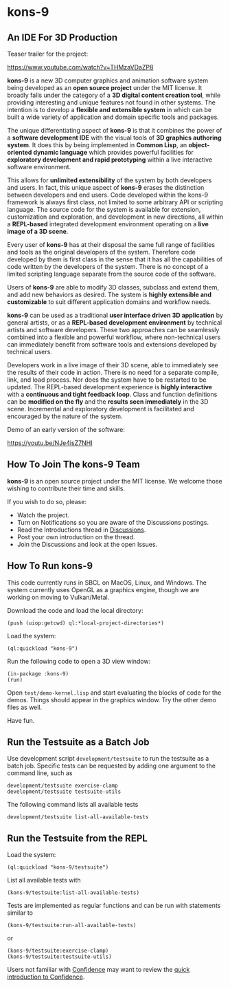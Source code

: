 # kons-9

## An IDE For 3D Production

Teaser trailer for the project:

https://www.youtube.com/watch?v=THMzaVDaZP8

**kons-9** is a new 3D computer graphics and animation software system being developed as an **open source project** under the MIT license. It broadly falls under the category of a **3D digital content creation tool**, while providing interesting and unique features not found in other systems. The intention is to develop a **flexible and extensible system** in which can be built a wide variety of application and domain specific tools and packages.

The unique differentiating aspect of **kons-9** is that it combines the power of a **software development IDE** with the visual tools of **3D graphics authoring system**. It does this by being implemented in **Common Lisp**, an **object-oriented dynamic language** which provides powerful facilities for **exploratory development and rapid prototyping** within a live interactive software environment.

This allows for **unlimited extensibility** of the system by both developers and users. In fact, this unique aspect of **kons-9** erases the distinction between developers and end users. Code developed within the kons-9 framework is always first class, not limited to some arbitrary API or scripting language. The source code for the system is available for extension, customization and exploration, and development in new directions, all within a **REPL-based** integrated development environment operating on a **live image of a 3D scene**.

Every user of **kons-9** has at their disposal the same full range of facilities and tools as the original developers of the system. Therefore code developed by them is first class in the sense that it has all the capabilities of code written by the developers of the system. There is no concept of a limited scripting language separate from the source code of the software.

Users of **kons-9** are able to modify 3D classes, subclass and extend them, and add new behaviors as desired. The system is **highly extensible and customizable** to suit different application domains and workflow needs.

**kons-9** can be used as a traditional **user interface driven 3D application** by general artists, or as a **REPL-based development environment** by technical artists and software developers. These two approaches can be seamlessly combined into a flexible and powerful workflow, where non-technical users can immediately benefit from software tools and extensions developed by technical users.

Developers work in a live image of their 3D scene, able to immediately see the results of their code in action. There is no need for a separate compile, link, and load process. Nor does the system have to be restarted to be updated. The REPL-based development experience is **highly interactive** with a **continuous and tight feedback loop**. Class and function definitions can be **modified on the fly** and the **results seen immediately** in the 3D scene. Incremental and exploratory development is facilitated and encouraged by the nature of the system.



Demo of an early version of the software:

https://youtu.be/NJe4isZ7NHI

## How To Join The kons-9 Team

**kons-9** is an open source project under the MIT license. We welcome those wishing to contribute their time and skills.

If you wish to do so, please:

- Watch the project.
- Turn on Notifications so you are aware of the Discussions postings.
- Read the Introductions thread in [Discussions](https://github.com/kaveh808/kons-9/discussions).
- Post your own introduction on the thread.
- Join the Discussions and look at the open Issues.

## How To Run kons-9

This code currently runs in SBCL on MacOS, Linux, and Windows. The system currently uses OpenGL as a graphics engine, though we are working on moving to Vulkan/Metal.

Download the code and load the local directory:

    (push (uiop:getcwd) ql:*local-project-directories*)

Load the system:

    (ql:quickload "kons-9")

Run the following code to open a 3D view window:

    (in-package :kons-9)
    (run)

Open `test/demo-kernel.lisp` and start evaluating the blocks of code for the demos. Things should appear in the graphics window. Try the other demo files as well.

Have fun.

## Run the Testsuite as a Batch Job

Use development script `development/testsuite` to run the testsuite as
a batch job. Specific tests can be requested by adding one argument to
the command line, such as

    development/testsuite exercise-clamp
    development/testsuite testsuite-utils

The following command lists all available tests

    development/testsuite list-all-available-tests

## Run the Testsuite from the REPL

Load the system:

    (ql:quickload "kons-9/testsuite")

List all available tests with

    (kons-9/testsuite:list-all-available-tests)

Tests are implemented as regular functions and can be run with
statements similar to

    (kons-9/testsuite:run-all-available-tests)

or

    (kons-9/testsuite:exercise-clamp)
    (kons-9/testsuite:testsuite-utils)

Users not familiar with [Confidence][confidence-home] may want to
review the [quick introduction to Confidence][confidence-intro].

  [confidence-home]: https://github.com/melusina-org/cl-confidence
  [confidence-intro]: https://github.com/melusina-org/cl-confidence/blob/main/example/example.lisp
